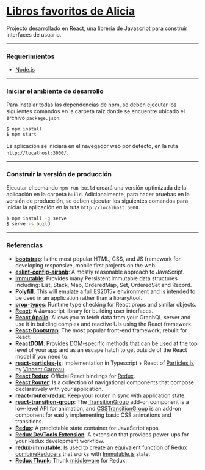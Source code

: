 # [Libros favoritos de Alicia](http://aliciatorres.dualemento.com)
Projecto desarrollado en [React](https://facebook.github.io/react/), una librería de Javascript para construir interfaces de usuario.

------
### Requerimientos
* [Node.js](https://nodejs.org/es/download/)
------
### Iniciar el ambiente de desarrollo
Para instalar todas las dependencias de npm, se deben ejecutar los siguientes comandos en la carpeta raíz donde se encuentre ubicado el archivo `package.json`.
```sh
$ npm install
$ npm start
```
La aplicación se iniciará en el navegador web por defecto, en la ruta `http://localhost:3000/`.

------

### Construir la versión de producción
Ejecutar el comando `npm run build` creará una versión optimizada de la aplicación en la carpeta `build`. Adicionalmente, para hacer pruebas en la versión de producción, se deben ejecutar los siguientes comandos para iniciar la aplicación en la ruta `http://localhost:5000`.
```sh
$ npm install -g serve
$ serve -s build
```

------


### Referencias
* [**bootstrap**](https://getbootstrap.com/docs/3.3/): Is the most popular HTML, CSS, and JS framework for developing responsive, mobile first projects on the web.
* [**eslint-config-airbnb**](https://www.npmjs.com/package/eslint-config-airbnb): A mostly reasonable approach to JavaScript.
* [**Immutable**](https://facebook.github.io/immutable-js/): Provides many Persistent Immutable data structures including: List, Stack, Map, OrderedMap, Set, OrderedSet and Record.
* [**Polyfill**](https://babeljs.io/docs/usage/polyfill/): This will emulate a full ES2015+ environment and is intended to be used in an application rather than a library/tool.
* [**prop-types**](https://github.com/facebook/prop-types): Runtime type checking for React props and similar objects.
* [**React**](https://facebook.github.io/react/): A Javascript library for building user interfaces.
* [**React Apollo**](http://dev.apollodata.com/react/): Allows you to fetch data from your GraphQL server and use it in building complex and reactive UIs using the React framework.
* [**React-Bootstrap**](https://react-bootstrap.github.io/): The most popular front-end framework, rebuilt for React.
* [**ReactDOM**](https://facebook.github.io/react/docs/react-dom.html): Provides DOM-specific methods that can be used at the top level of your app and as an escape hatch to get outside of the React model if you need to.
* [**react-particles-js**](https://github.com/Wufe/react-particles-js): Implementation in Typescript + React of [Particles.js](https://github.com/VincentGarreau/particles.js/) by [Vincent Garreau](https://github.com/VincentGarreau).
* [**React Redux**](https://github.com/reactjs/react-redux): Official React bindings for [Redux](https://github.com/reactjs/redux).
* [**React Router**](https://reacttraining.com/react-router/web/guides/philosophy): Is a collection of navigational components that compose declaratively with your application.
* [**react-router-redux**](https://github.com/reactjs/react-router-redux): Keep your router in sync with application state.
* [**react-transition-group**](https://github.com/reactjs/react-transition-group/tree/v1-stable#high-level-api-csstransitiongroup): The [TransitionGroup](https://github.com/reactjs/react-transition-group/tree/v1-stable#low-level-api-transitiongroup) add-on component is a low-level API for animation, and [CSSTransitionGroup](https://github.com/reactjs/react-transition-group/tree/v1-stable#csstransitiongroup) is an add-on component for easily implementing basic CSS animations and transitions.
* [**Redux**](http://redux.js.org/): A predictable state container for JavaScript apps.
* [**Redux DevTools Extension**](https://github.com/zalmoxisus/redux-devtools-extension): A extension that provides power-ups for your Redux development workflow.
* [**redux-immutable**](https://github.com/gajus/redux-immutable): Is used to create an equivalent function of Redux [combineReducers](http://redux.js.org/docs/api/combineReducers.html) that works with [Immutable.js](https://facebook.github.io/immutable-js/) state.
* [**Redux Thunk**](https://github.com/gaearon/redux-thunk): Thunk [middleware](http://redux.js.org/docs/advanced/Middleware.html) for Redux.